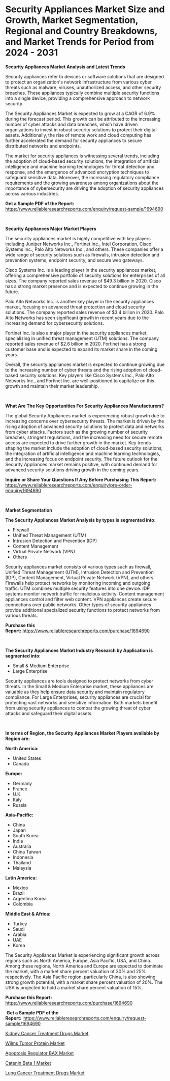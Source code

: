 <p><h1>Security Appliances Market Size and Growth, Market Segmentation, Regional and Country Breakdowns, and Market Trends for Period from 2024 -  2031</h1></p><p><strong>Security Appliances Market Analysis and Latest Trends</strong></p>
<p><p>Security appliances refer to devices or software solutions that are designed to protect an organization's network infrastructure from various cyber threats such as malware, viruses, unauthorized access, and other security breaches. These appliances typically combine multiple security functions into a single device, providing a comprehensive approach to network security.</p><p>The Security Appliances Market is expected to grow at a CAGR of 6.9% during the forecast period. This growth can be attributed to the increasing number of cyber attacks and data breaches, which have driven organizations to invest in robust security solutions to protect their digital assets. Additionally, the rise of remote work and cloud computing has further accelerated the demand for security appliances to secure distributed networks and endpoints.</p><p>The market for security appliances is witnessing several trends, including the adoption of cloud-based security solutions, the integration of artificial intelligence and machine learning technologies for threat detection and response, and the emergence of advanced encryption techniques to safeguard sensitive data. Moreover, the increasing regulatory compliance requirements and the growing awareness among organizations about the importance of cybersecurity are driving the adoption of security appliances across various industries.</p></p>
<p><strong>Get a Sample PDF of the Report:&nbsp;</strong> <a href="https://www.reliableresearchreports.com/enquiry/request-sample/1694690">https://www.reliableresearchreports.com/enquiry/request-sample/1694690</a></p>
<p>&nbsp;</p>
<p><strong>Security Appliances Major Market Players</strong></p>
<p><p>The security appliances market is highly competitive with key players including Juniper Networks Inc., Fortinet Inc., Intel Corporation, Cisco Systems Inc., Palo Alto Networks Inc., and others. These companies offer a wide range of security solutions such as firewalls, intrusion detection and prevention systems, endpoint security, and secure web gateways.</p><p>Cisco Systems Inc. is a leading player in the security appliances market, offering a comprehensive portfolio of security solutions for enterprises of all sizes. The company reported sales revenue of $49.3 billion in 2020. Cisco has a strong market presence and is expected to continue growing in the future.</p><p>Palo Alto Networks Inc. is another key player in the security appliances market, focusing on advanced threat protection and cloud security solutions. The company reported sales revenue of $3.4 billion in 2020. Palo Alto Networks has seen significant growth in recent years due to the increasing demand for cybersecurity solutions.</p><p>Fortinet Inc. is also a major player in the security appliances market, specializing in unified threat management (UTM) solutions. The company reported sales revenue of $2.6 billion in 2020. Fortinet has a strong customer base and is expected to expand its market share in the coming years.</p><p>Overall, the security appliances market is expected to continue growing due to the increasing number of cyber threats and the rising adoption of cloud-based security solutions. Key players like Cisco Systems Inc., Palo Alto Networks Inc., and Fortinet Inc. are well-positioned to capitalize on this growth and maintain their market leadership.</p></p>
<p>&nbsp;</p>
<p><strong>What Are The Key Opportunities For Security Appliances Manufacturers?</strong></p>
<p><p>The global Security Appliances market is experiencing robust growth due to increasing concerns over cybersecurity threats. The market is driven by the rising adoption of advanced security solutions to protect data and networks from cyber attacks. Factors such as the growing number of security breaches, stringent regulations, and the increasing need for secure remote access are expected to drive further growth in the market. Key trends shaping the market include the adoption of cloud-based security solutions, the integration of artificial intelligence and machine learning technologies, and the increasing focus on endpoint security. The future outlook for the Security Appliances market remains positive, with continued demand for advanced security solutions driving growth in the coming years.</p></p>
<p><strong>Inquire or Share Your Questions If Any Before Purchasing This Report:</strong> <a href="https://www.reliableresearchreports.com/enquiry/pre-order-enquiry/1694690">https://www.reliableresearchreports.com/enquiry/pre-order-enquiry/1694690</a></p>
<p>&nbsp;</p>
<p><strong>Market Segmentation</strong></p>
<p><strong>The Security Appliances Market Analysis by types is segmented into:</strong></p>
<p><ul><li>Firewall</li><li>Unified Threat Management (UTM)</li><li>Intrusion Detection and Prevention (IDP)</li><li>Content Management</li><li>Virtual Private Network (VPN)</li><li>Others</li></ul></p>
<p><p>Security appliances market consists of various types such as firewall, Unified Threat Management (UTM), Intrusion Detection and Prevention (IDP), Content Management, Virtual Private Network (VPN), and others. Firewalls help protect networks by monitoring incoming and outgoing traffic. UTM combines multiple security features into one device. IDP systems monitor network traffic for malicious activity. Content management appliances control and filter web content. VPN appliances create secure connections over public networks. Other types of security appliances provide additional specialized security functions to protect networks from various threats.</p></p>
<p><strong>Purchase this Report:&nbsp;</strong><a href="https://www.reliableresearchreports.com/purchase/1694690">https://www.reliableresearchreports.com/purchase/1694690</a></p>
<p>&nbsp;</p>
<p><strong>The Security Appliances Market Industry Research by Application is segmented into:</strong></p>
<p><ul><li>Small & Medium Enterprise</li><li>Large Enterprise</li></ul></p>
<p><p>Security appliances are tools designed to protect networks from cyber threats. In the Small & Medium Enterprise market, these appliances are valuable as they help ensure data security and maintain regulatory compliance. For Large Enterprises, security appliances are crucial for protecting vast networks and sensitive information. Both markets benefit from using security appliances to combat the growing threat of cyber attacks and safeguard their digital assets.</p></p>
<p>&nbsp;</p>
<p><strong>In terms of Region, the Security Appliances Market Players available by Region are:</strong></p>
<p>
    <p> <strong> North America: </strong>
        <ul>
            <li>United States</li>
            <li>Canada</li>
        </ul>
        </p> 
    <p> <strong> Europe: </strong>
        <ul>
            <li>Germany</li>
            <li>France</li>
            <li>U.K.</li>
            <li>Italy</li>
            <li>Russia</li>
        </ul>
        </p> 
    <p> <strong> Asia-Pacific: </strong>
        <ul>
            <li>China</li>
            <li>Japan</li>
            <li>South Korea</li>
            <li>India</li>
            <li>Australia</li>
            <li>China Taiwan</li>
            <li>Indonesia</li>
            <li>Thailand</li>
            <li>Malaysia</li>
        </ul>
        </p> 
    <p> <strong> Latin America: </strong>
        <ul>
            <li>Mexico</li>
            <li>Brazil</li>
            <li>Argentina Korea</li>
            <li>Colombia</li>
        </ul>
        </p> 
    <p> <strong> Middle East & Africa: </strong>
        <ul>
            <li>Turkey</li>
            <li>Saudi</li>
            <li>Arabia</li>
            <li>UAE</li>
            <li>Korea</li>
        </ul>
    </p>
    </p>
<p><p>The Security Appliances Market is experiencing significant growth across regions such as North America, Europe, Asia Pacific, USA, and China. Among these regions, North America and Europe are expected to dominate the market, with a market share percent valuation of 30% and 25% respectively. The Asia Pacific region, particularly China, is also showing strong growth potential, with a market share percent valuation of 20%. The USA is projected to hold a market share percent valuation of 15%.</p></p>
<p><strong>Purchase this Report: </strong><a href="https://www.reliableresearchreports.com/purchase/1694690">https://www.reliableresearchreports.com/purchase/1694690</a></p>
<p>&nbsp;<strong>Get a Sample PDF of the Report:&nbsp;&nbsp;</strong><a href="https://www.reliableresearchreports.com/enquiry/request-sample/1694690">https://www.reliableresearchreports.com/enquiry/request-sample/1694690</a></p>
<p><strong></strong></p>
<p><p><a href="https://medium.com/@magaliortiz1955/kidney-cancer-treatment-drugs-market-trends-and-market-analysis-forecasted-for-period-2024-2031-086c307b3286">Kidney Cancer Treatment Drugs Market</a></p><p><a href="https://medium.com/@marcellakin2023/wilms-tumor-protein-market-size-cagr-trends-2024-2030-e23496cfdd85">Wilms Tumor Protein Market</a></p><p><a href="https://medium.com/@marcellakin2023/apoptosis-regulator-bax-market-size-cagr-trends-2024-2030-b40b41cdace0">Apoptosis Regulator BAX Market</a></p><p><a href="https://medium.com/@joycelucas56/catenin-beta-1-market-size-market-outlook-and-market-forecast-2024-to-2031-eb619138dbda">Catenin Beta 1 Market</a></p><p><a href="https://medium.com/@magaliortiz1955/lung-cancer-treatment-drugs-market-competitive-analysis-market-trends-and-forecast-to-2031-dc18474318a8">Lung Cancer Treatment Drugs Market</a></p></p>